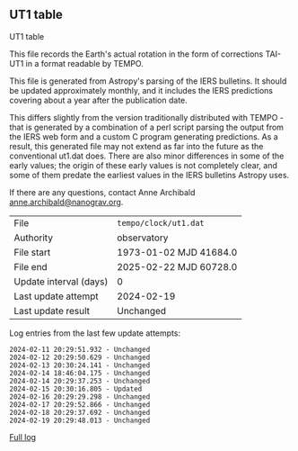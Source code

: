 
## UT1 table

UT1 table

This file records the Earth's actual rotation in the form of
corrections TAI-UT1 in a format readable by TEMPO.

This file is generated from Astropy's parsing of the IERS
bulletins. It should be updated approximately monthly, and it
includes the IERS predictions covering about a year after the
publication date.

This differs slightly from the version traditionally distributed
with TEMPO - that is generated by a combination of a perl script
parsing the output from the IERS web form and a custom C program
generating predictions. As a result, this generated file may not
extend as far into the future as the conventional ut1.dat does.
There are also minor differences in some of the early values; the
origin of these early values is not completely clear, and some of
them predate the earliest values in the IERS bulletins Astropy uses.

If there are any questions, contact Anne Archibald
<anne.archibald@nanograv.org>.

|     |     |
|:--- |:--- |
| File | `tempo/clock/ut1.dat` |
| Authority | observatory |
| File start | 1973-01-02 MJD 41684.0 |
| File end | 2025-02-22 MJD 60728.0 |
| Update interval (days) | 0 |
| Last update attempt | 2024-02-19 |
| Last update result | Unchanged |

Log entries from the last few update attempts:
```
2024-02-11 20:29:51.932 - Unchanged
2024-02-12 20:29:50.629 - Unchanged
2024-02-13 20:30:24.141 - Unchanged
2024-02-14 18:46:04.175 - Unchanged
2024-02-14 20:29:37.253 - Unchanged
2024-02-15 20:30:16.805 - Updated
2024-02-16 20:29:29.298 - Unchanged
2024-02-17 20:29:52.866 - Unchanged
2024-02-18 20:29:37.692 - Unchanged
2024-02-19 20:29:48.013 - Unchanged
```
[Full log](https://raw.githubusercontent.com/ipta/pulsar-clock-corrections/main/log/tempo/clock/ut1.dat.log)
